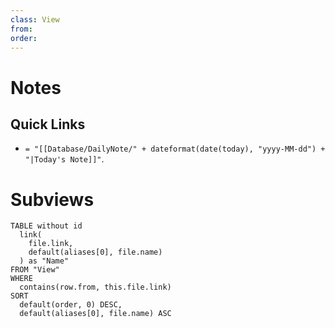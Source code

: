 ```yaml
---
class: View
from:
order:
---
```

# Notes

## Quick Links

- `= "[[Database/DailyNote/" + dateformat(date(today), "yyyy-MM-dd") + "|Today's Note]]"`.

# Subviews

```dataview
TABLE without id
  link(
    file.link,
    default(aliases[0], file.name)
  ) as "Name"
FROM "View"
WHERE
  contains(row.from, this.file.link)
SORT
  default(order, 0) DESC,
  default(aliases[0], file.name) ASC
```
